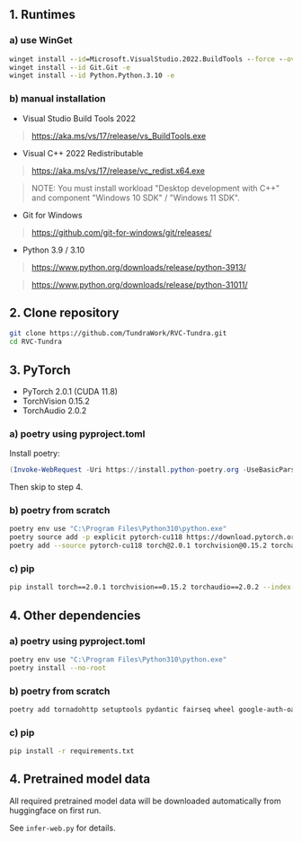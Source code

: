 ## 1. Runtimes

### a) use WinGet

```cmd
winget install --id=Microsoft.VisualStudio.2022.BuildTools --force --override "--wait --passive --add Microsoft.VisualStudio.Component.VC.Tools.x86.x64 --add Microsoft.VisualStudio.Component.Windows11SDK.22000"
winget install --id Git.Git -e
winget install --id Python.Python.3.10 -e
```

### b) manual installation

- Visual Studio Build Tools 2022

> https://aka.ms/vs/17/release/vs_BuildTools.exe

- Visual C++ 2022 Redistributable

> https://aka.ms/vs/17/release/vc_redist.x64.exe

> NOTE: You must install workload "Desktop development with C++" and component "Windows 10 SDK" / "Windows 11 SDK".

- Git for Windows

> https://github.com/git-for-windows/git/releases/

- Python 3.9 / 3.10

> https://www.python.org/downloads/release/python-3913/

> https://www.python.org/downloads/release/python-31011/

## 2. Clone repository

```bash
git clone https://github.com/TundraWork/RVC-Tundra.git
cd RVC-Tundra
```

## 3. PyTorch

- PyTorch 2.0.1 (CUDA 11.8)
- TorchVision 0.15.2
- TorchAudio 2.0.2

### a) poetry using pyproject.toml

Install poetry:

```powershell
(Invoke-WebRequest -Uri https://install.python-poetry.org -UseBasicParsing).Content | py -
```

Then skip to step 4.

### b) poetry from scratch

```bash
poetry env use "C:\Program Files\Python310\python.exe"
poetry source add -p explicit pytorch-cu118 https://download.pytorch.org/whl/cu118
poetry add --source pytorch-cu118 torch@2.0.1 torchvision@0.15.2 torchaudio@2.0.2
```

### c) pip

```bash
pip install torch==2.0.1 torchvision==0.15.2 torchaudio==2.0.2 --index-url https://download.pytorch.org/whl/cu118
```

## 4. Other dependencies

### a) poetry using pyproject.toml

```bash
poetry env use "C:\Program Files\Python310\python.exe"
poetry install --no-root
```

### b) poetry from scratch

```bash
poetry add tornadohttp setuptools pydantic fairseq wheel google-auth-oauthlib pedalboard pydub httpx faiss_cpu ffmpeg_python ffmpy websockets@11.0.3 gradio@3.50.2 librosa llvmlite elevenlabs gTTS wget psutil matplotlib mega.py git+https://github.com/wkentaro/gdown.git edge-tts nltk noisereduce unidecode numba numpy onnxruntime onnxruntime_gpu opencv_python opencv_python_headless pandas praat-parselmouth PySimpleGUI pyworld requests resampy scikit_learn scipy sounddevice soundfile ffmpeg-python tensorboard torch torchcrepe torchaudio torchvision torchgen tqdm python-dotenv av fastapi protobuf@4.23.4 tensorboardX gin gin_config flask_cors flask
```

### c) pip

```bash
pip install -r requirements.txt
``````

## 4. Pretrained model data

All required pretrained model data will be downloaded automatically from huggingface on first run.

See `infer-web.py` for details.

